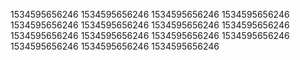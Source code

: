 1534595656246
1534595656246
1534595656246
1534595656246
1534595656246
1534595656246
1534595656246
1534595656246
1534595656246
1534595656246
1534595656246
1534595656246
1534595656246
1534595656246
1534595656246